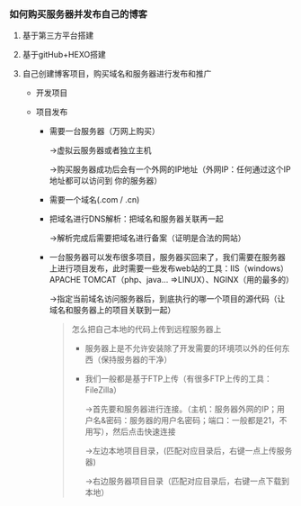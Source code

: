 ### 如何购买服务器并发布自己的博客

1. 基于第三方平台搭建

2. 基于gitHub+HEXO搭建

3. 自己创建博客项目，购买域名和服务器进行发布和推广

   - 开发项目

   - 项目发布

     - 需要一台服务器（万网上购买）

       ->虚拟云服务器或者独立主机

       ->购买服务器成功后会有一个外网的IP地址（外网IP：任何通过这个IP地址都可以访问到  你的服务器）

     - 需要一个域名(.com / .cn)

     - 把域名进行DNS解析：把域名和服务器关联再一起

       ->解析完成后需要把域名进行备案（证明是合法的网站）

     - 一台服务器可以发布很多项目，服务器买回来了，我们需要在服务器上进行项目发布，此时需要一些发布web站的工具：IIS（windows）APACHE TOMCAT（php、java... =>LINUX）、NGINX（用的最多的）

       ->指定当前域名访问服务器后，到底执行的哪一个项目的源代码（让域名和服务器上的项目关联到一起）

       > 怎么把自己本地的代码上传到远程服务器上
       >
       > - 服务器上是不允许安装除了开发需要的环境项以外的任何东西（保持服务器的干净）
       >
       > - 我们一般都是基于FTP上传（有很多FTP上传的工具：FileZilla）
       >
       >   ->首先要和服务器进行连接。（主机：服务器外网的IP；用户名&密码：服务器的用户名密码；端口：一般都是21，不用写），然后点击快速连接
       >
       >   ->左边本地项目目录，(匹配对应目录后，右键一点上传服务器)
       >
       >   ->右边服务器项目目录（匹配对应目录后，右键一点下载到本地）